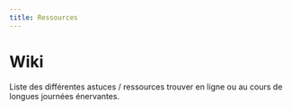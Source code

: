 ```yaml
---
title: Ressources
---
```

# Wiki

Liste des différentes astuces / ressources trouver en ligne ou au cours de longues journées énervantes.